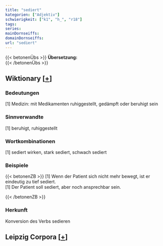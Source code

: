```yaml
---
title: "sediert"
kategorien: ["Adjektiv"]
schwierigkeit: ["k1", "h_", "r18"]
tags:
series:
mainDornseiffs:
domainDornseiffs:
url: "sediert"
---
```


{{< betonenÜbs >}}
**Übersetzung:**  
{{< /betonenÜbs >}}

## Wiktionary [[+](https://de.wiktionary.org/wiki/sediert)]

### Bedeutungen
[1] Medizin: mit Medikamenten ruhiggestellt, gedämpft oder beruhigt sein  

### Sinnverwandte
[1] beruhigt, ruhiggestellt  

### Wortkombinationen
[1] sediert wirken, stark sediert, schwach sediert  

### Beispiele
{{< betonenZB >}}
[1] Wenn der Patient sich nicht mehr bewegt, ist er eindeutig zu tief sediert.  
[1] Der Patient soll sediert, aber noch ansprechbar sein.  

{{< /betonenZB >}}
### Herkunft
Konversion des Verbs sedieren  


## Leipzig Corpora [[+](https://corpora.uni-leipzig.de/en/res?word=sediert&corpusId=deu_newscrawl-public_2018)]

